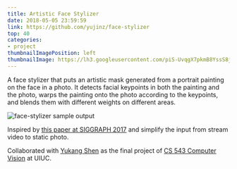 ```yaml
---
title: Artistic Face Stylizer
date: 2018-05-05 23:59:59
link: https://github.com/yujinz/face-stylizer
top: 40
categories:
- project
thumbnailImagePosition: left
thumbnailImage: https://lh3.googleusercontent.com/piS-UvqgX7pkmB8YssS8j9U6m1-dAd9KumbTx5Fg3wJLnxfFT72wC_jlGem2njx_7D6yZnJcC1CrkuNrMc8yhb-mi_hlW6wLYyoW25bQO1fY2bmlcGHW2bcOOOYQ7HocCP_TyStBUiYhD7ehZMJDKkTpFStYmWf1Pdpnl1MuMyz6NPZJuDJzcC5wB7Pq8Sp099PbWwPZKF9TDHuXnAIXl02rGCtK8lcAEYO3ucv1PhT_Mswbcnc-M1USaPOOJyQgyxJtT-2m0cbibubeYAG_HLgaagII8r_FH3tRHRj95nPMrcA4PQh__bM5Ik724WviTXSL06_WYJyHO0nxURWxkFFkNh2zgyYivSGnDaQvTrnX8S0b-dqsT6Za3QIgMpWsTsZoHhcYE8cHZecRXfRcqdTeDGH5FiFil4OAgl33emHW2dHXgQB3WoAYPidAK7Wgd-tOBdNfrDZ5TJgJ_7Hpn5aVwvf6BFRp7O2mljHKFqx5ztMX0vmjWsdFgD2eQ1G-UP-ykbFyn4c3-YAG0LKdeu9pFg5qnCXsoMZoDRAWXfTOYSq0i9qRyjWi27uDlTTszGvQW0-pGx73rOCzXoITrXZywSJiXhlgFZnJ9VEqVksQez4RmUrsOlMVV-nzaQv0ugpMHwjBHtMuQI1S-ufIqbhJ_Cb8bm8s=s540-no
---
```


A face stylizer that puts an artistic mask generated from a portrait painting on the face in a photo. It detects facial keypoints in both the painting and the photo, warps the painting onto the photo according to the keypoints, and blends them with different weights on different areas.  
<!-- more -->

![face-stylizer sample output](https://lh3.googleusercontent.com/KKVgCAmuKaKoM25gazrU052NLO9K_IIafS2i-i7zf6YJ6LRGZbdgZe0vehgfqJ8ybyu6p_oe5uS8-1v0mjL_uPZSSiTS3pU9rUkftuZ7M-W5ZNvVzj1-LO7ZwLBDlI9iRKtuUVkUsqHkFuwPvE0fF2OQx4HsjVe4dRtWQj3GkeqrwYQVdoQLCc4_DBYCU3grd1wuahSm3nlyGa2fY1StNb82eVvrXfHI7VDmiyj3zKHUsucQ3YGaYzNscEC1PUjUNC9chs_TFYhmoa9MfkX4LTA8nR7DJA5Y7POe3KlqqTQFvxRTLZNQRklL-KzqvZBvQYe4v6A1hljfr_liOQtNGygY5n5a8afa-7bEiFPXtfj-jAsPN9iUHArSLg04IooRVnRGTGQ2gR4hja9uuLYYwntpLDQL27muOKUoyOdWxBPXOoFYyod9NU-FPhbyzz3dEk94em9LyWyulnpRWbZyMYezga9KDpgRnLUEIj6FJ65FkiGnUwjnhi6F8N71kKvpNfLBL730iaoWF89Bt4ndGLCbqDrw1gB5wR9OQpopFObnOv4WCyl8Umz49pdO81zF2gwLbCYq-RAZtclXqMtYq07wC0g55YfRlJYYvjAotoYjd4jnJUE1350NRg1eotF_FyFEVcDSBN0p_c0C0Rvl0y5hf1q9iCZX=w644-h451-no)

Inspired by [this paper at SIGGRAPH 2017](http://dcgi.fel.cvut.cz/home/sykorad/facestyle.html) and simplify the input from stream video to static photo.

Collaborated with [Yukang Shen](https://github.com/JohnsonSYK) as the final project of [CS 543 Computer Vision](http://slazebni.cs.illinois.edu/spring18/) at UIUC.